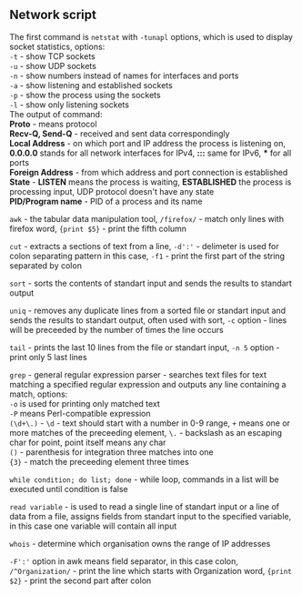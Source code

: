 
## Network script<br />
The first command is `netstat` with `-tunapl` options, which is used to display socket statistics,  options:<br />
`-t` - show TCP sockets<br />
`-u` - show UDP sockets<br />
`-n` - show numbers instead of names for interfaces and ports<br />
`-a` - show listening and established sockets<br />
`-p` - show the process using the sockets<br />
`-l` - show only listening sockets<br />
The output of command:<br />
**Proto** - means protocol<br />
**Recv-Q, Send-Q** - received and sent data correspondingly<br />
**Local Address** - on which port and IP address the process is listening on, **0.0.0.0** stands for all network interfaces for IPv4, **:::** same for IPv6, **\*** for all ports<br />
**Foreign Address** - from which address and port connection is established<br />
**State** - **LISTEN** means the process is waiting, **ESTABLISHED** the process is processing input, UDP protocol doesn't have any state<br />
**PID/Program name** - PID of a process and its name<br />

`awk` - the tabular data manipulation tool, `/firefox/` - match only lines with firefox word, `{print $5}` - print the fifth column

`cut` - extracts a sections of text from a line, `-d':'` - delimeter is used for colon separating pattern in this case, `-f1` - print the first part of the string separated by colon 

`sort` - sorts the contents of standart input and sends the results to standart output

`uniq` - removes any duplicate lines from a sorted file or standart input and sends the results to standart output, often used with sort, `-c` option - lines will be preceeded by the number of times the line occurs

`tail` - prints the last 10 lines from the file or standart input, `-n 5` option - print only 5 last lines

`grep` - general regular expression parser - searches text files for text matching a specified regular expression and outputs any line containing a match, options:<br />
`-o` is used for printing only matched text<br />
`-P` means Perl-compatible expression<br />
`(\d+\.)` - `\d` - text should start with a number in 0-9 range, `+` means one or more matches of the preceeding element, `\.` - backslash as an escaping char for point, point itself means any char<br />
`()` - parenthesis for integration three matches into one<br />
`{3}` - match the preceeding element three times

`while condition; do list; done` - while loop, commands in a list will be executed until condition is false

`read variable` - is used to read a single line of standart input or a line of data from a file, assigns fields from standart input to the specified variable, in this case one variable will contain all input

`whois` - determine which organisation owns the range of IP addresses

`-F':'` option in awk means field separator, in this case colon, `/^Organization/` - print the line which starts with Organization word, `{print $2}` - print the second part after colon




